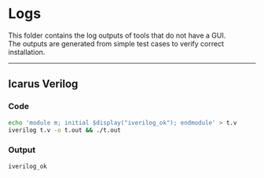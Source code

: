 # Logs

This folder contains the log outputs of tools that do not have a GUI.                                                    
The outputs are generated from simple test cases to verify correct installation.

---

## Icarus Verilog

### Code
```bash
echo 'module m; initial $display("iverilog_ok"); endmodule' > t.v
iverilog t.v -o t.out && ./t.out
```

### Output
```
iverilog_ok
```
